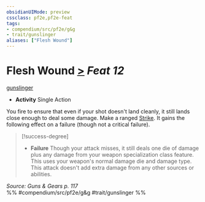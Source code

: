 ```yaml
---
obsidianUIMode: preview
cssclass: pf2e,pf2e-feat
tags:
- compendium/src/pf2e/g&g
- trait/gunslinger
aliases: ["Flesh Wound"]
---
```

# Flesh Wound  [>](../../Rules/core-rulebook/chapter-9-playing-the-game.md#Actions "Single Action") *Feat 12*  
[gunslinger](../../Rules/traits/gunslinger-g-g.md)  

- **Activity** Single Action

You fire to ensure that even if your shot doesn't land cleanly, it still lands close enough to deal some damage. Make a ranged [Strike](../../Rules/actions/strike.md). It gains the following effect on a failure (though not a critical failure).

> [!success-degree] 
> - **Failure** Though your attack misses, it still deals one die of damage plus any damage from your weapon specialization class feature. This uses your weapon's normal damage die and damage type. This attack doesn't add extra damage from any other sources or abilities.

*Source: Guns & Gears p. 117*  
%% #compendium/src/pf2e/g&g #trait/gunslinger %%